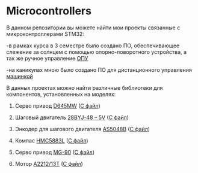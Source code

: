# Microcontrollers
В данном репозитории вы можете найти мои проекты связанные с микроконтроллерами STM32: 

-в рамках курса в 3 семестре было создано ПО, обеспечивающее слежение за солнцем с помощью опорно-поворотного устройства, а так же ручное управление <a href="https://github.com/SerikovAleksey/Microcontrollers/tree/main/ANTENNA_PROJECT">ОПУ</a>

-на каникулах мною было создано ПО для дистанционного управления <a href="https://github.com/SerikovAleksey/Microcontrollers/tree/main/RC_car">машинкой</a>

В данных проектах можно найти различные библиотеки для компонентов, установленных на моделях:

1. Серво привод <a href="https://github.com/SerikovAleksey/Microcontrollers/blob/main/ANTENNA_PROJECT/Core/Inc/servo.h">D645MW</a> (<a href="https://github.com/SerikovAleksey/Microcontrollers/blob/main/ANTENNA_PROJECT/Core/Src/servo.c">C файл</a>)

2. Шаговый двигатель <a href="https://github.com/SerikovAleksey/Microcontrollers/blob/main/ANTENNA_PROJECT/Core/Inc/step_motor.h">28BYJ-48 – 5V</a> (<a href="https://github.com/SerikovAleksey/Microcontrollers/blob/main/ANTENNA_PROJECT/Core/Src/step_motor.c">C файл</a>)

3. Энкодер для шагового двигателя <a href="https://github.com/SerikovAleksey/Microcontrollers/blob/main/ANTENNA_PROJECT/Core/Inc/encoder.h">AS5048B</a> (<a href="https://github.com/SerikovAleksey/Microcontrollers/blob/main/ANTENNA_PROJECT/Core/Src/encoder.c">C файл</a>)

4. Компас <a href="https://github.com/SerikovAleksey/Microcontrollers/blob/main/ANTENNA_PROJECT/Core/Inc/compass.h">HMC5883L</a> (<a href="https://github.com/SerikovAleksey/Microcontrollers/blob/main/ANTENNA_PROJECT/Core/Src/compass.c">C файл</a>)

5. Серво привод <a href="https://github.com/SerikovAleksey/Microcontrollers/tree/main/RC_car/management_rc_car/Core/Inc/servo.h">MG-90</a> (<a href="https://github.com/SerikovAleksey/Microcontrollers/tree/main/RC_car/management_rc_car/Core/Src/servo.c">C файл</a>)

6. Мотор <a href="https://github.com/SerikovAleksey/Microcontrollers/tree/main/RC_car/management_rc_car/Core/Inc/motor.h">A2212/13T</a> (<a href="https://github.com/SerikovAleksey/Microcontrollers/tree/main/RC_car/management_rc_car/Core/Src/motor.c">C файл</a>)

